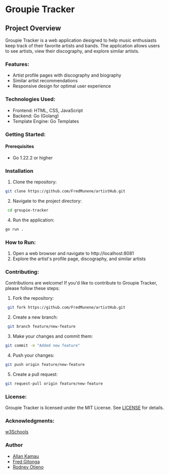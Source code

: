 # Groupie Tracker

## Project Overview
 
 Groupie Tracker is a web application designed to help music enthusiasts keep track of their favorite artists and bands. The application allows users to see artists, view their discography, and explore similar artists.

### Features:

- Artist profile pages with discography and biography
- Similar artist recommendations
- Responsive design for optimal user experience

### Technologies Used:
- Frontend: HTML, CSS, JavaScript
- Backend: Go (Golang)
- Template Engine: Go Templates

### Getting Started:
#### Prerequisites
- Go 1.22.2 or higher


### Installation
1. Clone the repository: 
```bash
git clone https://github.com/FredMunene/artistHub.git
```
2. Navigate to the project directory:
```bash
 cd groupie-tracker
 ```
4. Run the application: 
```bash
go run .
```
### How to Run:
1. Open a web browser and navigate to http://localhost:8081
3. Explore the artist's profile page, discography, and similar artists

### Contributing:
Contributions are welcome! If you'd like to contribute to Groupie Tracker, please follow these steps:

1. Fork the repository:
```bash
 git fork https://github.com/FredMunene/artistHub.git
 ```
2. Create a new branch:
```bash
 git branch feature/new-feature
 ```
3. Make your changes and commit them: 
```bash
git commit -m "Added new feature"
```
4. Push your changes: 
```bash
git push origin feature/new-feature
```
5. Create a pull request: 
```bash
git request-pull origin feature/new-feature
```
### License:
Groupie Tracker is licensed under the MIT License. See [LICENSE](LICENSE) for details.

### Acknowledgments:
[w3Schools](https://www.w3schools.com)

### Author
- [Allan Kamau](https://github.com/Githaiga22)
- [Fred Gitonga](https://github.com/FredMunene)
- [Rodney Otieno](https://github.com/rodneyo1)

